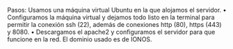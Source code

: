Pasos:
	Usamos una máquina virtual Ubuntu en la que alojamos el servidor.
	•	Configuramos la máquina virtual y dejamos todo listo en la terminal para permitir la conexión ssh (22), además de conexiones http (80), https (443) y 8080.
	•	Descargamos el apache2 y configuramos el servidor para que funcione en la red. El dominio usado es de IONOS.
